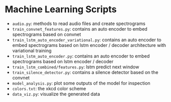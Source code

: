 # Machine Learning Scripts

+ `audio.py`: methods to read audio files and create spectrograms
+ `train_convnet_features.py`: contains an auto encoder to embed spectrograms based on convnet
+ `train_lstm_auto_encoder_variational.py`: contains an auto encoder to embed spectrograms based on lstm encoder / decoder architecture with variational training
+ `train_lstm_auto_encoder.py`: contains an auto encoder to embed spectrograms based on lstm encoder / decoder 
+ `train_lstm_combined/features.py`: lstm predict next window
+ `train_silence_detector.py`: contains a silence detector based on the convnet
+ `model_analysis.py`: plot some outputs of the model for inspection
+ `colors.txt`: the xkcd color scheme
+ `data_viz.py`: visualize the generated data 